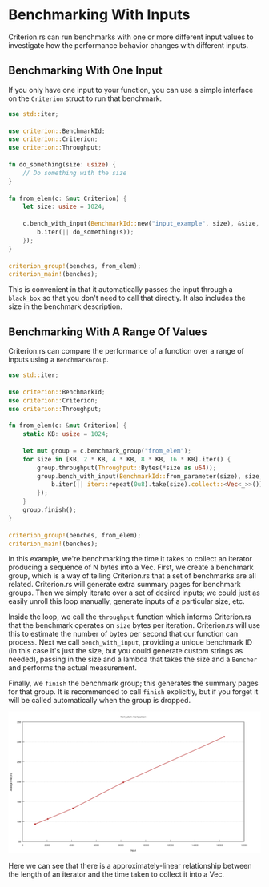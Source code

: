 # Benchmarking With Inputs

Criterion.rs can run benchmarks with one or more different input values to investigate how the
performance behavior changes with different inputs.

## Benchmarking With One Input

If you only have one input to your function, you can use a simple interface on the `Criterion` struct
to run that benchmark.

```rust
use std::iter;

use criterion::BenchmarkId;
use criterion::Criterion;
use criterion::Throughput;

fn do_something(size: usize) {
    // Do something with the size
}

fn from_elem(c: &mut Criterion) {
    let size: usize = 1024;

    c.bench_with_input(BenchmarkId::new("input_example", size), &size, |b, &s| {
        b.iter(|| do_something(s));
    });
}

criterion_group!(benches, from_elem);
criterion_main!(benches);
```

This is convenient in that it automatically passes the input through a `black_box` so that you don't
need to call that directly. It also includes the size in the benchmark description.

## Benchmarking With A Range Of Values

Criterion.rs can compare the performance of a function over a range of inputs using a 
`BenchmarkGroup`.

```rust
use std::iter;

use criterion::BenchmarkId;
use criterion::Criterion;
use criterion::Throughput;

fn from_elem(c: &mut Criterion) {
    static KB: usize = 1024;

    let mut group = c.benchmark_group("from_elem");
    for size in [KB, 2 * KB, 4 * KB, 8 * KB, 16 * KB].iter() {
        group.throughput(Throughput::Bytes(*size as u64));
        group.bench_with_input(BenchmarkId::from_parameter(size), size, |b, &size| {
            b.iter(|| iter::repeat(0u8).take(size).collect::<Vec<_>>());
        });
    }
    group.finish();
}

criterion_group!(benches, from_elem);
criterion_main!(benches);
```

In this example, we're benchmarking the time it takes to collect an iterator producing a sequence of
N bytes into a Vec. First, we create a benchmark group, which is a way of telling Criterion.rs that
a set of benchmarks are all related. Criterion.rs will generate extra summary pages for benchmark
groups. Then we simply iterate over a set of desired inputs; we could just as easily unroll this
loop manually, generate inputs of a particular size, etc.

Inside the loop, we call the `throughput` function which informs Criterion.rs that the benchmark
operates on `size` bytes per iteration. Criterion.rs will use this to estimate the number of bytes
per second that our function can process. Next we call `bench_with_input`, providing a unique
benchmark ID (in this case it's just the size, but you could generate custom strings as needed),
passing in the size and a lambda that takes the size and a `Bencher` and performs the actual
measurement.

Finally, we `finish` the benchmark group; this generates the summary pages for that group. It is
recommended to call `finish` explicitly, but if you forget it will be called automatically when the
group is dropped.

![Line Chart](./line.svg)

Here we can see that there is a approximately-linear relationship between the length of an iterator and the time taken to collect it into a Vec.
